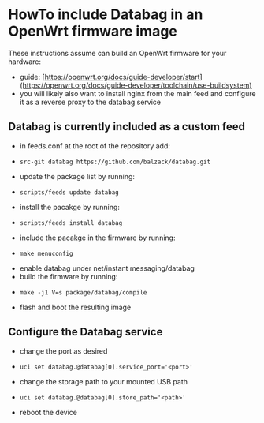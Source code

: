 # HowTo include Databag in an OpenWrt firmware image

These instructions assume can build an OpenWrt firmware for your hardware:
  - guide: [https://openwrt.org/docs/guide-developer/start](https://openwrt.org/docs/guide-developer/toolchain/use-buildsystem)
  - you will likely also want to install nginx from the main feed and configure it as a reverse proxy to the databag service

## Databag is currently included as a custom feed
  - in feeds.conf at the root of the repository add:
  -     src-git databag https://github.com/balzack/databag.git
  - update the package list by running:
  -     scripts/feeds update databag
  - install the pacakge by running:
  -     scripts/feeds install databag
  - include the pacakge in the firmware by running:
  -     make menuconfig
  - enable databag under net/instant messaging/databag
  - build the firmware by running:
  -     make -j1 V=s package/databag/compile
  - flash and boot the resulting image

## Configure the Databag service
  - change the port as desired
  -     uci set databag.@databag[0].service_port='<port>'
  - change the storage path to your mounted USB path
  -     uci set databag.@databag[0].store_path='<path>'
  - reboot the device
